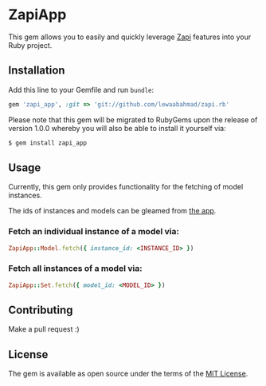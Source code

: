 # ZapiApp

This gem allows you to easily and quickly leverage [Zapi](https://www.zapi.app/) features into your Ruby project.

## Installation

Add this line to your Gemfile and run `bundle`:

```ruby
gem 'zapi_app', :git => 'git://github.com/lewaabahmad/zapi.rb'
```

Please note that this gem will be migrated to RubyGems upon the release of version 1.0.0 whereby you will also be able to install it yourself via:

```bash
$ gem install zapi_app
```

## Usage

Currently, this gem only provides functionality for the fetching of model instances.

The ids of instances and models can be gleamed from [the app](https://www.zapi.app/).

### Fetch an individual instance of a model via:

```ruby
ZapiApp::Model.fetch({ instance_id: <INSTANCE_ID> })
```

### Fetch all instances of a model via:

```ruby
ZapiApp::Set.fetch({ model_id: <MODEL_ID> })
```

## Contributing

Make a pull request :)

## License
The gem is available as open source under the terms of the [MIT License](https://opensource.org/licenses/MIT).
